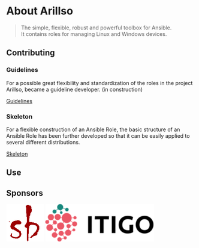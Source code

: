 # About Arillso

> The simple, flexible, robust and powerful toolbox for Ansible.<br />It contains roles for managing Linux and Windows devices.

## Contributing

### Guidelines

For a possible great flexibility and standardization of the roles in the project Arillso, became a guideline developer. (in construction)

[Guidelines](https://guid.arillso.io)

### Skeleton

For a flexible construction of an Ansible Role, the basic structure of an Ansible Role has been further developed so that it can be easily applied to several different distributions.

[Skeleton](https://github.com/arillso/skeleton)

## Use

## Sponsors

[![sbaerlocher](_media/logo-sb.png)](https://sbaerlocher.ch)
[![ITIGO AG](_media/logo-ITIGO.png)](https://www.itigo.ch)
